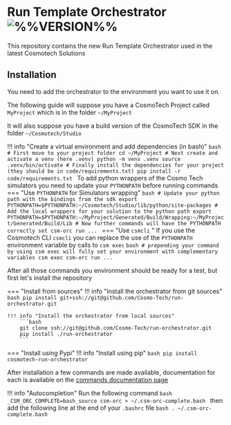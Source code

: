 # Run Template Orchestrator ![%%VERSION%%](https://img.shields.io/badge/%%VERSION%%-2e303e?style=for-the-badge)

This repository contains the new Run Template Orchestrator used in the latest Cosmotech Solutions

## Installation

You need to add the orchestrator to the environment you want to use it on.

The following guide will suppose you have a CosmoTech Project called `MyProject` which is in the folder `~/MyProject`

It will also suppose you have a build version of the CosmoTech SDK in the folder `~/Cosmotech/Studio`

!!! info "Create a virtual environment and add dependencies (in bash)"
    ```bash
    # First move to your project folder
    cd ~/MyProject
    # Next create and activate a venv (here .venv)
    python -m venv .venv
    source .venv/bin/activate
    # Finally install the dependencies for your project (they should be in code/requirements.txt)
    pip install -r code/requirements.txt
    ``` 
    To add python wrappers of the Cosmo Tech simulators you need to update your `PYTHONPATH` before running commands
    === "Use `PYTHONPATH` for Simulators wrapping"
        ```bash
        # Update your python path with the bindings from the sdk
        export PYTHONPATH=$PYTHONPATH:~/Cosmotech/Studio/lib/python/site-packages
        # Add the local wrappers for your solution to the python path
        export PYTHONPATH=$PYTHONPATH:~/MyProject/Generated/Build/Wrapping:~/MyProject/Generated/Build/Lib
        # Now further commands will have the PYTHONPATH correctly set
        csm-orc run ...
        ```
    === "Use `csmcli` "
        If you use the Cosmotech CLI `csmcli` you can replace the use of the `PYTHONPATH` environment variable by calls to `csm exec`
        ```bash
        # prepending your command by using csm exec will fully set your environment with complementary variables
        csm exec csm-orc run ...
        ```

After all those commands you environment should be ready for a test, but first let's install the repository

=== "Install from sources"
    !!! info "Install the orchestrator from git sources"
        ```bash
        pip install git+ssh://git@github.com/Cosmo-Tech/run-orchestrator.git
        ```
    
    !!! info "Install the orchestrator from local sources"
        ```bash
        git clone ssh://git@github.com/Cosmo-Tech/run-orchestrator.git
        pip install ./run-orchestrator
        ```

=== "Install using Pypi"
    !!! info "Install using pip"
        ```bash
        pip install cosmotech-run-orchestrator
        ```

After installation a few commands are made available, documentation for each is available on the [commands documentation page](./commands/index.md)

!!! info "Autocompletion"
    Run the following command
    ```bash
    _CSM_ORC_COMPLETE=bash_source csm-orc > ~/.csm-orc-complete.bash
    ```
    then add the following line at the end of your `.bashrc` file
    ```bash
    . ~/.csm-orc-complete.bash
    ```